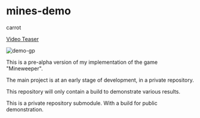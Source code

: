 # mines-demo
carrot

[Video Teaser](https://www.veed.io/view/158c05e4-85ca-41b5-ae80-b2ada819fc47?panel=share)

![demo-gp](https://github.com/gormonn/demo/assets/6252560/17829213-1c92-403e-a36c-153b91e69e5e)

This is a pre-alpha version of my implementation of the game "Mineweeper". 

The main project is at an early stage of development, in a private repository.

This repository will only contain a build to demonstrate various results.


This is a private repository submodule.
With a build for public demonstration.
